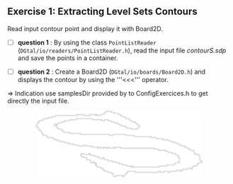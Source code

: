 

## Exercise 1: Extracting Level Sets Contours

Read input contour point and display it with Board2D.

  - [ ] **question 1** : By using the class ```PointListReader``` (```DGtal/io/readers/PointListReader.h```), read the input file *contourS.sdp* and save the points in a container.

  - [ ] **question 2** : Create a Board2D (```DGtal/io/boards/Board2D.h```) and displays the contour by using the '''<<<''' operator. 

  => Indication use samplesDir provided by to ConfigExercices.h to get directly the input file.
  
  <center>
  <a href="results/res.png"><img height=150 src="results/res.png"></a>
  </center>



